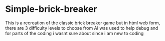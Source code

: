 # Simple-brick-breaker
This is a recreation of the classic brick breaker game but in html web form, there are 3 difficulty levels to choose from
AI was used to help debug and for parts of the coding i wasnt sure about since i am new to coding
